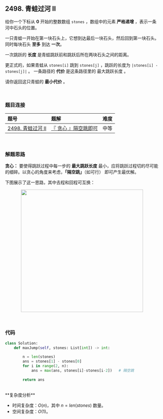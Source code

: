 
## 2498. 青蛙过河 II

给你一个下标从 **0** 开始的整数数组 `stones` ，数组中的元素 **严格递增** ，表示一条河中石头的位置。

一只青蛙一开始在第一块石头上，它想到达最后一块石头，然后回到第一块石头。同时每块石头 **至多** 到达 **一次**。

一次跳跃的 **长度** 是青蛙跳跃前和跳跃后所在两块石头之间的距离。

更正式的，如果青蛙从 `stones[i]` 跳到 `stones[j]` ，跳跃的长度为 `|stones[i] - stones[j]|` 。
一条路径的 **代价** 是这条路径里的 最大跳跃长度 。

请你返回这只青蛙的 **最小代价** 。


<br>

### 题目连接


| 题号 |  题解 | 难度 |
| :-----| :---- | :----: |
| [2498. 青蛙过河 II](https://leetcode.cn/problems/frog-jump-ii) |  [『 贪心 』隔空跳即可](https://leetcode.cn/problems/frog-jump-ii/post-solution/by-flix-6t7q/) | 中等 |


<br>


### 解题思路

**贪心：** 要使得跳跃过程中每一步的 **最大跳跃长度** 最小，应将跳跃过程切的尽可能的细碎。以贪心的角度来考虑，**「隔空跳」**（如可行） 即可产生最优解。


下图展示了这一思路，其中去程和回程可互换：



<p align="center">
  <img src="https://pic.leetcode.cn/1670699493-TPmeqP-frog-jump-ii.png" width="400"/>
</p>

<br>


### 代码
```Python []
class Solution:
    def maxJump(self, stones: List[int]) -> int:
        
        n = len(stones)
        ans = stones[1] - stones[0]
        for i in range(2, n):
            ans = max(ans, stones[i]-stones[i-2])   # 隔空跳
        
        return ans
```

<br>
**复杂度分析**

* 时间复杂度：$O(n)$，其中 $n=len(stones)$ 数量。
* 空间复杂度：$O(1)$。


